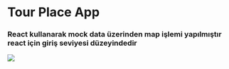 # Tour Place App

<h3>React kullanarak mock data üzerinden map işlemi yapılmıştır react için giriş seviyesi düzeyindedir</h3>

<img src='./src/helper/Recording%202023-07-01%20at%2000.54.11.gif' />